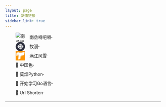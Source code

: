 ```yaml
---
layout: page
title: 友情链接
sidebar_link: true
---
```

<style>
    .link-list li{
        list-style: none;overflow:hidden;
    }
    .link-list li img{
        height:30px;
        width:30px;
        display: block;
        float: left;
        margin-right: 15px;
    }
    .link-list li span{
        float:left;
        line-height: 30px;
    }
    
</style>
<ul style="margin: 10px;" class="link-list">
    <li><a href="http://friday-go.icu" target="_blank" title="南丞嘚吧嘚"><img src="/assets/images/nancheng.ico" alt="南丞嘚吧嘚"> &nbsp;<span>南丞嘚吧嘚</span></a></li>	
    <li><a href="http://animtv.cn/" target="_blank" title="牧漫"><img src="/assets/images/muma.png" alt="牧漫"> &nbsp;<span>牧漫</span></a></li>  
    <li><a href="https://metmoon.com/" target="_blank" title="满江风雪"><img src="/favicon.png" alt="满江风雪"> &nbsp;<span>满江风雪</span></a></li>	
    <li><a href="http://zhongguose.com/" target="_blank" title="中国色"> &nbsp;<span> 🔗 中国色</span></a></li>	
    <li><a href="https://morvanzhou.github.io/" target="_blank" title="莫烦Python"> &nbsp;<span> 🔗 莫烦Python</span></a></li>    
    <li><a href="https://www.ioio.pw/learning-go/" target="_blank" title="开始学习Go语言"> &nbsp;<span> 🔗 开始学习Go语言</span></a></li>       <li><a href="https://gotoo.ml" target="_blank" title="Url Shorten"> &nbsp;<span> 🔗 Url Shorten</span></a></li>	
</ul>


---




